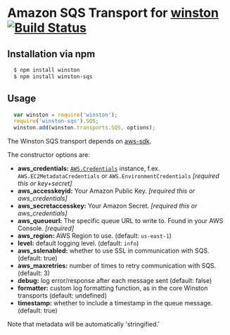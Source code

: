 # Amazon SQS Transport for [winston][0] [![Build Status](https://api.travis-ci.org/agad/winston-sqs.png)](http://travis-ci.org/agad/winston-sqs)
## Installation via npm

``` sh
  $ npm install winston
  $ npm install winston-sqs
```
## Usage
``` js
  var winston = require('winston');
  require('winston-sqs').SQS;
  winston.add(winston.transports.SQS, options);
```

The Winston SQS transport depends on [aws-sdk](https://github.com/aws/aws-sdk-js).

The constructor options are:

* __aws_credentials:__ [`AWS.Credentials`][1] instance, f.ex. `AWS.EC2MetadataCredentials` 
  or `AWS.EnvironmentCredentials` *[required this or key+secret]*
* __aws_accesskeyid:__ Your Amazon Public Key. *[required this or aws_credentials]*
* __aws_secretaccesskey:__ Your Amazon Secret. *[required this or aws_credentials]*
* __aws_queueurl:__ The specific queue URL to write to.  Found in your AWS Console. *[required]*
* __aws_region:__ AWS Region to use. (default: `us-east-1`)
* __level:__ default logging level. (default: `info`)
* __aws_sslenabled:__ whether to use SSL in communication with SQS. (default: true)
* __aws_maxretries:__ number of times to retry communication with SQS. (default: 3)
* __debug:__ log error/response after each message sent (default: false)
* __formatter:__ custom log formatting function, as in the core Winston transports (default: undefined)
* __timestamp:__ whether to include a timestamp in the queue message. (default: true)

Note that metadata will be automatically 'stringified.'

[0]: https://github.com/flatiron/winston
[1]: http://docs.aws.amazon.com/AWSJavaScriptSDK/latest/AWS/Credentials.html
